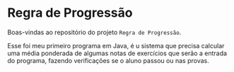 # Regra de Progressão

Boas-vindas ao repositório do projeto `Regra de Progressão`.  

Esse foi meu primeiro programa em Java, é u sistema que precisa calcular uma média ponderada de algumas notas de exercícios que serão a entrada do programa, fazendo verificações se o aluno passou ou nas provas.
